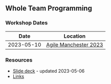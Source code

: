 


## Whole Team Programming

### Workshop Dates
| Date | Location |  
|------------|-------------------------------------------------------|  
| 2023-05-10 | [Agile Manchester 2023](https://agilemanchester.net/) |  


### Resources

- [Slide deck](https://github.com/MyTurnyet/Talks/blob/main/whole-team-programming/Whole%20Team%20Programming%20Workshop.pdf) - updated 2023-05-06
- [Links](https://github.com/MyTurnyet/Talks/blob/main/whole-team-programming/resources.md)